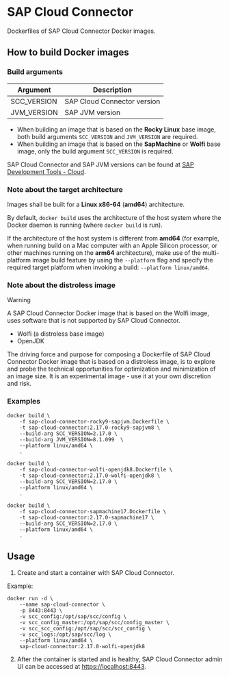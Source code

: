 # SAP Cloud Connector

Dockerfiles of SAP Cloud Connector Docker images.

## How to build Docker images

### Build arguments

| Argument    | Description                 |
| ----------- | --------------------------- |
| SCC_VERSION | SAP Cloud Connector version |
| JVM_VERSION | SAP JVM version             |

- When building an image that is based on the **Rocky Linux** base image, both build arguments `SCC_VERSION` and `JVM_VERSION` are required.
- When building an image that is based on the **SapMachine** or **Wolfi** base image, only the build argument `SCC_VERSION` is required.

SAP Cloud Connector and SAP JVM versions can be found at [SAP Development Tools - Cloud](https://tools.hana.ondemand.com/#cloud).

### Note about the target architecture

Images shall be built for a **Linux x86-64** (**amd64**) architecture.

By default, `docker build` uses the architecture of the host system where the Docker daemon is running (where `docker build` is run).

If the architecture of the host system is different from **amd64** (for example, when running build on a Mac computer with an Apple Silicon processor, or other machines running on the **arm64** architecture), make use of the multi-platform image build feature by using the `--platform` flag and specify the required target platform when invoking a build: `--platform linux/amd64`.

### Note about the distroless image

> [!WARNING]
> A SAP Cloud Connector Docker image that is based on the Wolfi image, uses software that is not supported by SAP Cloud Connector.

- Wolfi (a distroless base image)
- OpenJDK

The driving force and purpose for composing a Dockerfile of SAP Cloud Connector Docker image that is based on a distroless image, is to explore and probe the technical opportunities for optimization and minimization of an image size. It is an experimental image - use it at your own discretion and risk.

### Examples

```
docker build \
    -f sap-cloud-connector-rocky9-sapjvm.Dockerfile \
    -t sap-cloud-connector:2.17.0-rocky9-sapjvm8 \
    --build-arg SCC_VERSION=2.17.0 \
    --build-arg JVM_VERSION=8.1.099  \
    --platform linux/amd64 \
    .
```

```
docker build \
    -f sap-cloud-connector-wolfi-openjdk8.Dockerfile \
    -t sap-cloud-connector:2.17.0-wolfi-openjdk8 \
    --build-arg SCC_VERSION=2.17.0 \
    --platform linux/amd64 \
    .
```

```
docker build \
    -f sap-cloud-connector-sapmachine17.Dockerfile \
    -t sap-cloud-connector:2.17.0-sapmachine17 \
    --build-arg SCC_VERSION=2.17.0 \
    --platform linux/amd64 \
    .
```

## Usage

1. Create and start a container with SAP Cloud Connector.

Example:

```
docker run -d \
    --name sap-cloud-connector \
    -p 8443:8443 \
    -v scc_config:/opt/sap/scc/config \
    -v scc_config_master:/opt/sap/scc/config_master \
    -v scc_scc_config:/opt/sap/scc/scc_config \
    -v scc_logs:/opt/sap/scc/log \
    --platform linux/amd64 \
    sap-cloud-connector:2.17.0-wolfi-openjdk8
```

2. After the container is started and is healthy, SAP Cloud Connector admin UI can be accessed at [https://localhost:8443](https://localhost:8443).
